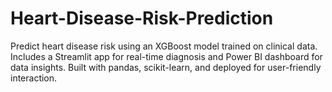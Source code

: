 # Heart-Disease-Risk-Prediction
Predict heart disease risk using an XGBoost model trained on clinical data. Includes a Streamlit app for real-time diagnosis and Power BI dashboard for data insights. Built with pandas, scikit-learn, and deployed for user-friendly interaction.
